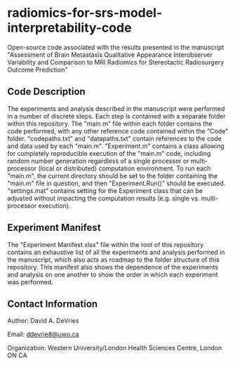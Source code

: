 # radiomics-for-srs-model-interpretability-code
Open-source code associated with the results presented in the manuscript "Assessment of Brain Metastasis Qualitative Appearance Interobserver Variability and Comparison to MRI Radiomics for Stereotactic Radiosurgery Outcome Prediction"

## Code Description
The experiments and analysis described in the manuscript were performed in a number of discrete steps. Each step is contained with a separate folder within this repository. The "main.m" file within each folder contains the code performed, with any other reference code contained within the "Code" folder. "codepaths.txt" and "datapaths.txt" contain references to the code and data used by each "main.m". "Experiment.m" contains a class allowing for completely reproducible execution of the "main.m" code, including random number generation regardless of a single processor or multi-processor (local or distributed) computation environment. To run each "main.m", the current directory should be set to the folder containing the "main.m" file in question, and then "Experiment.Run()" should be executed. "settings.mat" contains setting for the Experiment class that can be adjusted without impacting the computation results (e.g. single vs. multi-processor execution).

## Experiment Manifest
The "Experiment Manifest.xlsx" file within the root of this repository contains an exhaustive list of all the experiments and analysis performed in the manuscript, which also acts as roadmap to the folder structure of this repository. This manifest also shows the dependence of the experiments and analysis on one another to show the order in which each experiment was performed.

## Contact Information
Author: David A. DeVries

Email: ddevrie8@uwo.ca

Organization: Western University/London Health Sciences Centre, London ON CA